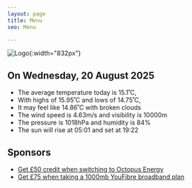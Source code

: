 ```yaml
---
layout: page
title: Menu
seo: Menu

---
```


![Logo](/images/logo.jpg){:width="832px"}

<!-- weather_marker starts -->
## On Wednesday, 20 August 2025

- The average temperature today is 15.1˚C,
- With highs of 15.95˚C and lows of 14.75˚C,
- It may feel like 14.86˚C with broken clouds
- The wind speed is 4.63m/s and visibility is 10000m
- The pressure is 1018hPa and humidity is 84%
- The sun will rise at 05:01 and set at 19:22

<!-- weather_marker ends -->

## Sponsors

- [Get £50 credit when switching to Octopus Energy](https://bit.ly/3oD1nnS)
- [Get £75 when taking a 1000mb YouFibre broadband plan](https://aklam.io/91zWhU?)
